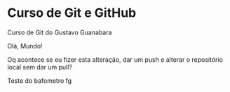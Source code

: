 # Curso de Git e GitHub
 Curso de Git do Gustavo Guanabara
 
Olá, Mundo!

Oq acontece se eu fizer esta alteração, dar um push e alterar o repositório local sem dar um pull?

Teste do bafometro
fg
